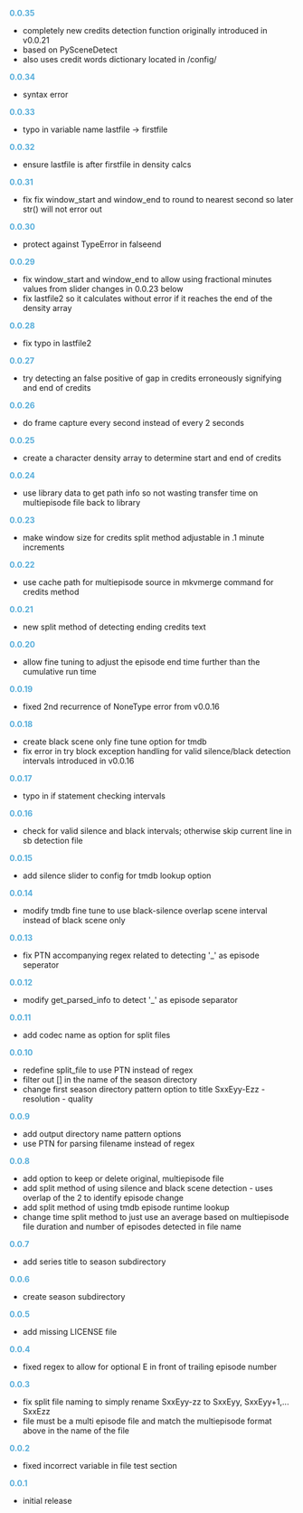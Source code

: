 
**<span style="color:#56adda">0.0.35</span>**
- completely new credits detection function originally introduced in v0.0.21
- based on PySceneDetect
- also uses credit words dictionary located in /config/

**<span style="color:#56adda">0.0.34</span>**
- syntax error

**<span style="color:#56adda">0.0.33</span>**
- typo in variable name lastfile -> firstfile

**<span style="color:#56adda">0.0.32</span>**
- ensure lastfile is after firstfile in density calcs

**<span style="color:#56adda">0.0.31</span>**
- fix fix window_start and window_end to round to nearest second so later str() will not error out

**<span style="color:#56adda">0.0.30</span>**
- protect against TypeError in falseend

**<span style="color:#56adda">0.0.29</span>**
- fix window_start and window_end to allow using fractional minutes values from slider changes in 0.0.23 below
- fix lastfile2 so it calculates without error if it reaches the end of the density array

**<span style="color:#56adda">0.0.28</span>**
- fix typo in lastfile2

**<span style="color:#56adda">0.0.27</span>**
- try detecting an false positive of gap in credits erroneously signifying and end of credits

**<span style="color:#56adda">0.0.26</span>**
- do frame capture every second instead of every 2 seconds

**<span style="color:#56adda">0.0.25</span>**
- create a character density array to determine start and end of credits

**<span style="color:#56adda">0.0.24</span>**
- use library data to get path info so not wasting transfer time on multiepisode file back to library

**<span style="color:#56adda">0.0.23</span>**
- make window size for credits split method adjustable in .1 minute increments

**<span style="color:#56adda">0.0.22</span>**
- use cache path for multiepisode source in mkvmerge command for credits method

**<span style="color:#56adda">0.0.21</span>**
- new split method of detecting ending credits text

**<span style="color:#56adda">0.0.20</span>**
- allow fine tuning to adjust the episode end time further than the cumulative run time

**<span style="color:#56adda">0.0.19</span>**
- fixed 2nd recurrence of NoneType error from v0.0.16

**<span style="color:#56adda">0.0.18</span>**
- create black scene only fine tune option for tmdb
- fix error in try block exception handling for valid silence/black detection intervals introduced in v0.0.16 

**<span style="color:#56adda">0.0.17</span>**
- typo in if statement checking intervals

**<span style="color:#56adda">0.0.16</span>**
- check for valid silence and black intervals; otherwise skip current line in sb detection file

**<span style="color:#56adda">0.0.15</span>**
- add silence slider to config for tmdb lookup option

**<span style="color:#56adda">0.0.14</span>**
- modify tmdb fine tune to use black-silence overlap scene interval instead of black scene only

**<span style="color:#56adda">0.0.13</span>**
- fix PTN accompanying regex related to detecting '_' as episode seperator

**<span style="color:#56adda">0.0.12</span>**
- modify get_parsed_info to detect '_' as episode separator

**<span style="color:#56adda">0.0.11</span>**
- add codec name as option for split files

**<span style="color:#56adda">0.0.10</span>**
- redefine split_file to use PTN instead of regex
- filter out [] in the name of the season directory
- change first season directory pattern option to title SxxEyy-Ezz - resolution - quality

**<span style="color:#56adda">0.0.9</span>**
- add output directory name pattern options
- use PTN for parsing filename instead of regex

**<span style="color:#56adda">0.0.8</span>**
- add option to keep or delete original, multiepisode file
- add split method of using silence and black scene detection - uses overlap of the 2 to identify episode change
- add split method of using tmdb episode runtime lookup
- change time split method to just use an average based on multiepisode file duration and number of episodes detected in file name

**<span style="color:#56adda">0.0.7</span>**
- add series title to season subdirectory

**<span style="color:#56adda">0.0.6</span>**
- create season subdirectory

**<span style="color:#56adda">0.0.5</span>**
- add missing LICENSE file

**<span style="color:#56adda">0.0.4</span>**
- fixed regex to allow for optional E in front of trailing episode number

**<span style="color:#56adda">0.0.3</span>**
- fix split file naming to simply rename SxxEyy-zz to SxxEyy, SxxEyy+1,... SxxEzz
- file must be a multi episode file and match the multiepisode format above in the name of the file

**<span style="color:#56adda">0.0.2</span>**
- fixed incorrect variable in file test section

**<span style="color:#56adda">0.0.1</span>**
- initial release
